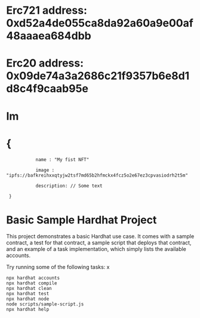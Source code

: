 # Erc721 address: 0xd52a4de055ca8da92a60a9e00af48aaaea684dbb
# Erc20 address: 0x09de74a3a2686c21f9357b6e8d1d8c4f9caab95e
# Im
# {
               name : "My fist NFT"

               image : "ipfs://bafkreihxxqtyjw2tsf7md65b2hfmckx4fcz5o2e67ez3cpvasiodrh2t5m"

               description: // Some text

     }



# Basic Sample Hardhat Project

This project demonstrates a basic Hardhat use case. It comes with a sample contract, a test for that contract, a sample script that deploys that contract, and an example of a task implementation, which simply lists the available accounts.

Try running some of the following tasks:
x
```shell
npx hardhat accounts
npx hardhat compile
npx hardhat clean
npx hardhat test
npx hardhat node
node scripts/sample-script.js
npx hardhat help
```
